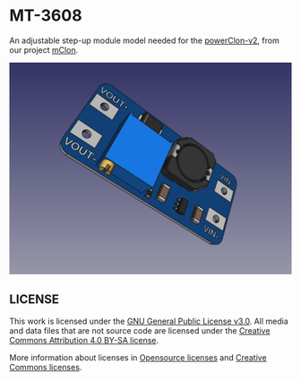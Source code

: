 # MT-3608
An adjustable step-up module model needed for the [powerClon-v2](https://github.com/mgesteiro/FreeCAD/tree/master/powerClon-v2), from our project [mClon](https://mclon.org).

![MT-3608](MT-3608.png)

## LICENSE

This work is licensed under the [GNU General Public License v3.0](../LICENSE-GPLV30). All media and data files that are not source code are licensed under the [Creative Commons Attribution 4.0 BY-SA license](../LICENSE-CCBYSA40).

More information about licenses in [Opensource licenses](https://opensource.org/licenses/) and [Creative Commons licenses](https://creativecommons.org/licenses/).
